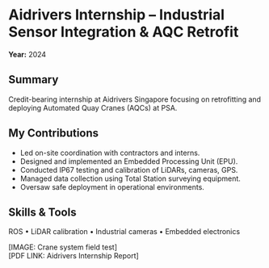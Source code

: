 # Aidrivers Internship – Industrial Sensor Integration & AQC Retrofit
**Year:** 2024

## Summary
Credit-bearing internship at Aidrivers Singapore focusing on retrofitting and deploying Automated Quay Cranes (AQCs) at PSA.

## My Contributions
- Led on-site coordination with contractors and interns.
- Designed and implemented an Embedded Processing Unit (EPU).
- Conducted IP67 testing and calibration of LiDARs, cameras, GPS.
- Managed data collection using Total Station surveying equipment.
- Oversaw safe deployment in operational environments.

## Skills & Tools
ROS • LiDAR calibration • Industrial cameras • Embedded electronics

[IMAGE: Crane system field test]  
[PDF LINK: Aidrivers Internship Report]
